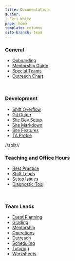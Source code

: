 ```yaml
---
title: Documentation
author:
- Ezri White
page: home
template: columns
site-branch: team
---
```


<div class="link-page box">

### General

* [Onboarding](/team/documentation/guides/onboarding.html)
* [Mentorship Guide](/team/documentation/guides/mentor_guide.html)
* [Special Teams](/team/documentation/guides/special_teams.html)
* [Outreach Chart](/team/documentation/guides/outreach_chart.html)
</div>
</br>
<div class="link-page box">

### Development 

* [Shift Overflow](/team/documentation/guides/shiftoverflow_dev.html)
* [Git Guide](/team/documentation/guides/git_guide.html)
* [Site Dev Setup](/team/documentation/guides/course_site_setup.html)
* [Site Markdown](/team/documentation/guides/course_site_markdown.html)
* [Site Features](/team/documentation/guides/course_site_features.html)
* [TA Profile](/team/documentation/guides/ta_profile.html)
</div>
//split//
<div class="link-page box">

### Teaching and Office Hours

* [Best Practice](/team/documentation/guides/best_practices.html)
* [Shift Leads](/team/documentation/guides/shift_leads.html)
* [Setup Issues](/team/documentation/guides/setup_issues.html)
* [Diagnostic Tool](/team/documentation/guides/diagnostic_tool.html)
</div>
</br>
<div class="link-page box">

### Team Leads

* [Event Planning](/team/documentation/leads/event_planning_tips.html)
* [Grading](/team/documentation/leads/grading.html)
* [Mentorship](/team/documentation/leads/mentorship.html)
* [Operations](/team/documentation/leads/operations.html)
* [Outreach](/team/documentation/leads/outreach.html)
* [Scheduling](/team/documentation/leads/scheduling.html)
* [Tutoring](/team/documentation/leads/tutoring.html)
* [Worksheets](/team/documentation/leads/worksheets.html)
</div>
